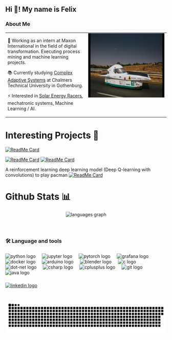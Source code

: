 <h2 align="left">Hi 👋! My name is Felix</h2>

### About Me

<table width="100%">
  <tr>
    <td width="50%" align="left" valign="top">
      <p>
        🔭 Working as an intern at Maxon International in the field of digital transformation.  
        Executing process mining and machine learning projects.
      </p>
      <p>
        📚 Currently studying <a href="https://www.chalmers.se/en/education/find-masters-programme/complex-adaptive-systems-msc/">
        Complex Adaptive Systems</a> at Chalmers Technical University in Gothenburg.
      </p>
      <p>
        ⚡ Interested in <a href="https://www.facebook.com/solarenergyracers">Solar Energy Racers</a>,  
        mechatronic systems, Machine Learning / AI.
      </p>
    </td>
    <td width="50%" align="right" valign="top">
      <img height="200" src=".content/SER-SASOL.jpg" alt="SER-SASOL" />
    </td>
  </tr>
</table>





###

# Interesting Projects 🚀

<!-- Readme Cards -->
[![ReadMe Card](https://github-readme-stats.vercel.app/api/pin/?username=FelixWaldschock&repo=Chalmers_FFR105_Stochastic_Optimization_Algorithms)](https://github.com/FelixWaldschock/Chalmers_FFR105_Stochastic_Optimization_Algorithms)

[![ReadMe Card](https://github-readme-stats.vercel.app/api/pin/?username=FelixWaldschock&repo=Chalmers_TME286_IntelligentAgents)](https://github.com/FelixWaldschock/Chalmers_TME286_IntelligentAgents)
[![ReadMe Card](https://github-readme-stats.vercel.app/api/pin/?username=FelixWaldschock&repo=TIF360_Advanced_machine_learning_with_neural_networks)](https://github.com/FelixWaldschock/TIF360_Advanced_machine_learning_with_neural_networks)

A reinforcement learning deep learning model (Deep Q-learning with convolutions) to play pacman
[![ReadMe Card](https://github-readme-stats.vercel.app/api/pin/?username=LinusKullmyr&repo=Pacman)](https://github.com/LinusKullmyr/Pacman)


# Github Stats 📊

<div align="center">
  <!-- <img src="https://github-readme-stats.vercel.app/api?username=FelixWaldschock&hide_title=false&hide_rank=false&show_icons=true&include_all_commits=true&count_private=true&disable_animations=false&theme=dracula&locale=en&hide_border=false" height="150" alt="stats graph"  /> -->
  <img src="https://github-readme-stats.vercel.app/api/top-langs?username=FelixWaldschock&locale=en&hide_title=false&layout=compact&card_width=320&langs_count=5&theme=dracula&hide_border=false" height="150" alt="languages graph"  />
</div>

###

<br clear="both">


<h3 align="left">🛠 Language and tools</h3>

###

<div align="left">
  <img src="https://cdn.jsdelivr.net/gh/devicons/devicon/icons/python/python-original.svg" height="40" alt="python logo"  />
  <img width="12" />
  <img src="https://cdn.jsdelivr.net/gh/devicons/devicon/icons/jupyter/jupyter-original.svg" height="40" alt="jupyter logo"  />
  <img width="12" />
  <img src="https://cdn.jsdelivr.net/gh/devicons/devicon/icons/pytorch/pytorch-original.svg" height="40" alt="pytorch logo"  />
  <img width="12" />
  <img src="https://cdn.jsdelivr.net/gh/devicons/devicon/icons/grafana/grafana-original.svg" height="40" alt="grafana logo"  />
  <img width="12" />
  <img src="https://cdn.jsdelivr.net/gh/devicons/devicon/icons/docker/docker-plain-wordmark.svg" height="40" alt="docker logo"  />
  <img width="12" />
  <img src="https://cdn.jsdelivr.net/gh/devicons/devicon/icons/arduino/arduino-original.svg" height="40" alt="arduino logo"  />
  <img width="12" />
  <img src="https://cdn.jsdelivr.net/gh/devicons/devicon/icons/blender/blender-original.svg" height="40" alt="blender logo"  />
  <img width="12" />
  <img src="https://cdn.jsdelivr.net/gh/devicons/devicon/icons/c/c-original.svg" height="40" alt="c logo"  />
  <img width="12" />
  <img src="https://cdn.jsdelivr.net/gh/devicons/devicon/icons/dot-net/dot-net-plain-wordmark.svg" height="40" alt="dot-net logo"  />
  <img width="12" />
  <img src="https://cdn.jsdelivr.net/gh/devicons/devicon/icons/csharp/csharp-original.svg" height="40" alt="csharp logo"  />
  <img width="12" />
  <img src="https://cdn.jsdelivr.net/gh/devicons/devicon/icons/cplusplus/cplusplus-original.svg" height="40" alt="cplusplus logo"  />
  <img width="12" />
  <img src="https://cdn.jsdelivr.net/gh/devicons/devicon/icons/git/git-original.svg" height="40" alt="git logo"  />
  <img width="12" />
  <img src="https://cdn.jsdelivr.net/gh/devicons/devicon/icons/java/java-original.svg" height="40" alt="java logo"  />
</div>

###



<div align="left">
  <a href="https://www.linkedin.com/in/felix-waldschock-b3b796170/" target="_blank">
    <img src="https://img.shields.io/static/v1?message=LinkedIn&logo=linkedin&label=&color=0077B5&logoColor=white&labelColor=&style=for-the-badge" height="35" alt="linkedin logo"  />
  </a>
</div>

###

<br clear="both">

<img src="https://raw.githubusercontent.com/FelixWaldschock/FelixWaldschock/output/snake.svg" alt="Snake animation" />

###
